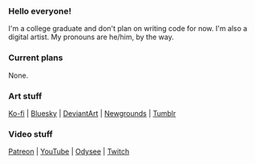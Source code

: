 ### Hello everyone!
I'm a college graduate and don't plan on writing code for now. I'm also a digital artist. My pronouns are he/him, by the way.
### Current plans
None.
### Art stuff
[Ko-fi](https://ko-fi.com/cyrildraws) |
[Bluesky](https://bsky.app/profile/cyrildraws.bsky.social) |
[DeviantArt](https://deviantart.com/cyrildraws) | 
[Newgrounds](https://cyrildraws.newgrounds.com) | 
[Tumblr](https://cyrildraws.tumblr.com)
### Video stuff
[Patreon](https://patreon.com/CyrilDoesStuff) | [YouTube](https://youtube.com/channel/UCSi7onWwk-qhwsIbTi3vftw) | [Odysee](https://odysee.com/@CyrilDoesStuff:f) | [Twitch](https://twitch.tv/cyrildoesstuff)
